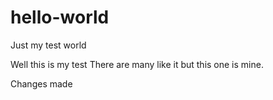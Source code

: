 # hello-world
Just my test world

Well this is my test
There are many like it but this one is mine.

Changes made

